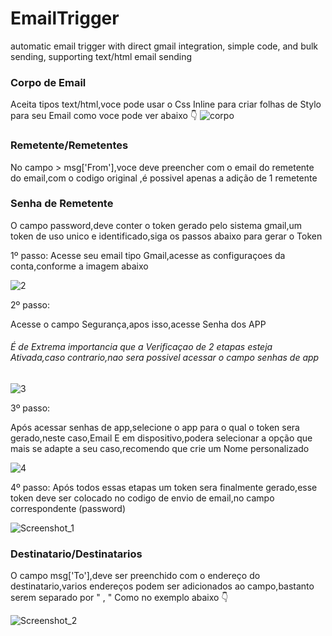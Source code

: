 # EmailTrigger
automatic email trigger with direct gmail integration, simple code, and bulk sending, supporting text/html email sending

### Corpo de Email 

Aceita tipos text/html,voce pode usar o Css Inline para criar folhas de Stylo para seu Email
como voce pode ver abaixo 👇
![corpo](https://user-images.githubusercontent.com/58236600/208332298-58f20eb3-0058-4556-adae-d6232b6bfe90.png)


### Remetente/Remetentes

No campo > msg['From'],voce deve preencher com o email do remetente do email,com o codigo original ,é possivel apenas a adição de 1 remetente


### Senha de Remetente

O campo password,deve conter o token gerado pelo sistema gmail,um token de uso unico e identificado,siga os passos abaixo para gerar o Token



1º passo:
Acesse seu email tipo Gmail,acesse as configuraçoes da conta,conforme a imagem abaixo


![2](https://user-images.githubusercontent.com/58236600/208333042-9aebcedd-5b64-418f-804f-a797f965a574.png)


2º passo:

Acesse o campo Segurança,apos isso,acesse Senha dos APP

###### É de Extrema importancia que a Verificaçao de 2 etapas esteja Ativada,caso contrario,nao sera possivel acessar o campo senhas de app


![3](https://user-images.githubusercontent.com/58236600/208333257-cf3cbf33-979f-432e-b8c1-5a81a50a723e.png)

3º passo:

Após acessar senhas de app,selecione o app para o qual o token sera gerado,neste caso,Email
E em dispositivo,podera selecionar a opção que mais se adapte a seu caso,recomendo que crie um Nome personalizado


![4](https://user-images.githubusercontent.com/58236600/208333423-669f03f9-06d7-4b67-8d13-b15ccdc967cf.png)


4º passo:
Após todos essas etapas um token sera finalmente gerado,esse token deve ser colocado no codigo de envio de email,no campo correspondente (password) 


![Screenshot_1](https://user-images.githubusercontent.com/58236600/208333650-6066f2be-78f2-4fd8-8259-a2de1eecbe63.png)


### Destinatario/Destinatarios

O campo msg['To'],deve ser preenchido com o endereço do destinatario,varios endereços podem ser adicionados ao campo,bastanto serem separado por " , "
Como no exemplo abaixo 👇


![Screenshot_2](https://user-images.githubusercontent.com/58236600/208334088-8c5cc96b-8d64-466c-b863-56aadf88fb29.png)

